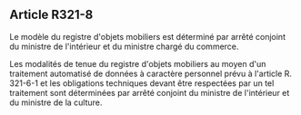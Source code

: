 Article R321-8
----
Le modèle du registre d'objets mobiliers est déterminé par arrêté conjoint du
ministre de l'intérieur et du ministre chargé du commerce.

Les modalités de tenue du registre d'objets mobiliers au moyen d'un traitement
automatisé de données à caractère personnel prévu à l'article R. 321-6-1 et les
obligations techniques devant être respectées par un tel traitement sont
déterminées par arrêté conjoint du ministre de l'intérieur et du ministre de la
culture.
